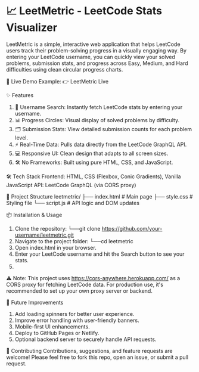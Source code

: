 # 📈 LeetMetric - LeetCode Stats Visualizer
LeetMetric is a simple, interactive web application that helps LeetCode users track their problem-solving progress in a visually engaging way. By entering your LeetCode username, you can quickly view your solved problems, submission stats, and progress across Easy, Medium, and Hard difficulties using clean circular progress charts.


🚀 Live Demo
Example: 👉 LeetMetric Live


✨ Features
1. 🔎 Username Search: Instantly fetch LeetCode stats by entering your username.
2. 📊 Progress Circles: Visual display of solved problems by difficulty.
3. 🗂️ Submission Stats: View detailed submission counts for each problem level.
4. ⚡ Real-Time Data: Pulls data directly from the LeetCode GraphQL API.
5. 💻 Responsive UI: Clean design that adapts to all screen sizes.
6. 🛠️ No Frameworks: Built using pure HTML, CSS, and JavaScript.


🛠️ Tech Stack
Frontend: HTML, CSS (Flexbox, Conic Gradients), Vanilla JavaScript
API: LeetCode GraphQL (via CORS proxy)


📂 Project Structure
leetmetric/
├── index.html       # Main page
├── style.css        # Styling file
└── script.js        # API logic and DOM updates


📦 Installation & Usage
1. Clone the repository:
   └──git clone https://github.com/your-username/leetmetric.git
2. Navigate to the project folder:
    └──cd leetmetric
3. Open index.html in your browser.
4. Enter your LeetCode username and hit the Search button to see your stats.
5. 

⚠️ Note: This project uses https://cors-anywhere.herokuapp.com/ as a CORS proxy for fetching LeetCode data. For production use, it's recommended to set up your own proxy server or backend.


📌 Future Improvements
1. Add loading spinners for better user experience.
2. Improve error handling with user-friendly banners.
3. Mobile-first UI enhancements.
4. Deploy to GitHub Pages or Netlify.
5. Optional backend server to securely handle API requests.


🤝 Contributing
Contributions, suggestions, and feature requests are welcome!
Please feel free to fork this repo, open an issue, or submit a pull request.
